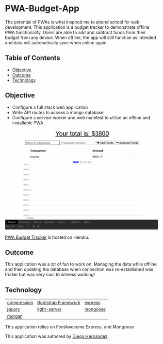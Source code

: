 # PWA-Budget-App

The potential of PWAs is what inspired me to attend school for web development. This application is a budget tracker to demonstrate offline PWA functionality. Users are able to add and subtract funds from their budget from any device. When offline, the app will still function as intended and data will automatically sync when online again. 

## Table of Contents

- [Objective](#Objective)
- [Outcome](#Outcome)
- [Technology](#Technology)

## Objective

- Configure a full stack web application
- Write API routes to access a mongo database
- Configure a service worker and web manifest to utilize an offline and installable PWA

<img src="./public/assets/readme-02.gif" width="560px"/>

[PWA Budget Tracker](https://budget-pwaa.herokuapp.com/) is hosted on Heroku.

## Outcome

This application was a lot of fun to work on. Managing the data while offline and then updating the database when connection was re-established was tricker but was very cool to witness working!

## Technology

| | | |
| ------ | ------ | ------ |
| [compression](https://github.com/expressjs/compression#readme) | [Bootstrap Framework](https://getbootstrap.com/docs/5.0/getting-started/introduction/) | [express](http://expressjs.com/) |
| [jquery](https://jquery.com/) | [light-server](https://github.com/johnpapa/lite-server#readme) |[mongoose](https://mongoosejs.com/) |
| [morgan](https://github.com/expressjs/morgan#readme)

This application relies on FontAwesome Express, and Mongoose

This application was authored by [Diego Hernandez](https://github.com/Diegopie)
